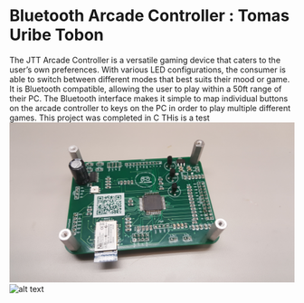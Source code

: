 # Bluetooth Arcade Controller : Tomas Uribe Tobon 
The JTT Arcade Controller is a versatile gaming device that caters to the user’s own preferences. With various LED configurations, the consumer is able to switch between different modes that best suits their mood or game. It is Bluetooth compatible, allowing the user to play within a 50ft range of their PC. The Bluetooth interface makes it simple to map individual buttons on the arcade controller to keys on the PC in order to play multiple different games. This project was completed in C THis is a test 
![alt text](https://github.com/tomasu10/BluetoothArcadeController/blob/master/Pictures%20%26%20Videos/FinalPCBDesign-Front.jpg) ![alt text](https://github.com/tomasu10/BluetoothArcadeController/blob/master/Pictures%20%26%20Videos/FINALJTTARCADECONTROLLERGIF.gif)


